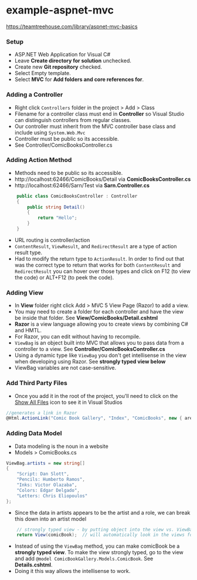 ﻿# example-aspnet-mvc
https://teamtreehouse.com/library/aspnet-mvc-basics

### Setup ###
- ASP.NET Web Application for Visual C#
- Leave	**Create directory for solution** unchecked.
- Create new **Git repository** checked.
- Select Empty template.
- Select **MVC** for **Add folders and core references for**.

### Adding a Controller ###
- Right click `Controllers` folder in the project > Add > Class
- Filename for a controller class must end in **Controller** so Visual Studio can distinguish controllers from regular classes.
- Our controller must inherit from the MVC controller base class and include using `System.Web.Mvc`
- Controller must be public so its accessible.
- See Controller/ComicBooksController.cs

### Adding Action Method ###
- Methods need to be public so its accessible.
- http://localhost:62466/ComicBooks/Detail via **ComicBooksController.cs**
- http://localhost:62466/Sarn/Test via **Sarn.Controller.cs**
```csharp
    public class ComicBooksController : Controller
    {
        public string Detail()
        {
            return "Hello";
        }
    }
```
- URL routing is controller/action
- `ContentResult`, `ViewResult`, and `RedirectResult` are a type of action result type.
- Had to modify the return type to `ActionResult`.  In order to find out that was the correct type to return that works for both `ContentResult` and `RedirectResult` you can hover over those types and click on F12 (to view the code) or ALT+F12 (to peek the code).

### Adding View ###
- In **View** folder right click Add > MVC 5 View Page (Razor) to add a view.
- You may need to create a folder for each controller and have the view be inside that folder. See **View/ComicBooks/Detail.cshtml**
- **Razor** is a view language allowing you to create views by combining C# and HMTL.
- For Razor, you can edit without having to recompile.
- `ViewBag` is an object built into MVC that allows you to pass data from a controller to a view.  See **Controller/ComicBooksController.cs**
- Using a dynamic type like `ViewBag` you don't get intellisense in the view when developing using Razor.  See **strongly typed view below**
- ViewBag variables are not case-sensitive.

### Add Third Party Files ###
- Once you add it in the root of the project, you'll need to click on the [Show All Files](https://www.google.com/url?sa=i&rct=j&q=&esrc=s&source=images&cd=&cad=rja&uact=8&ved=0ahUKEwjvn9X558HYAhUvYt8KHXnrBUkQjRwIBw&url=http%3A%2F%2Fwww.global-webnet.com%2Fblog%2Fpost%2F2012%2F08%2F21%2FCpp-WhereAreFolders-Filters.aspx&psig=AOvVaw11JibuGpt8y1jSgXByPHSd&ust=1515275683427298) icon to see it in Visual Studios
```csharp
//generates a link in Razor
@Html.ActionLink("Comic Book Gallery", "Index", "ComicBooks", new { area = "" }, new { @class = "navbar-brand" })
```
### Adding Data Model ###
- Data modeling is the noun in a website
- Models > ComicBooks.cs
```csharp
ViewBag.artists = new string[]
{
    "Script: Dan Slott",
    "Pencils: Humberto Ramos",
    "Inks: Victor Olazaba",
    "Colors: Edgar Delgado",
    "Letters: Chris Eliopoulos"
};
```
- Since the data in artists appears to be the artist and a role, we can break this down into an artist model 
```csharp
    // strongly typed view - by putting object into the view vs. ViewBag.ComicBook = comicBook;
    return View(comicBook);  // will automatically look in the views folder
```
- Instead of using the `ViewBag` method, you can make comicBook be a **strongly typed view**.  To make the view strongly typed, go to the view and add `@model ComicBookGallery.Models.ComicBook`.  See **Details.cshtml**.
- Doing it this way allows the intellisense to work.